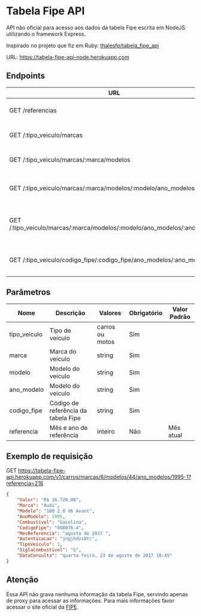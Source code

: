 # Tabela Fipe API

API não oficial para acesso aos dados da tabela Fipe escrita em NodeJS utilizando o framework Express.

Inspirado no projeto que fiz em Ruby: [thalesfp/tabela_fipe_api](https://github.com/thalesfp/tabela_fipe_api)

URL: https://tabela-fipe-api-node.herokuapp.com

## Endpoints

| URL | Função | Parâmetros |
|---|---|---|
| GET /referencias | Retorna os meses de referência |  |
| GET /:tipo_veiculo/marcas | Retorna as marcas dos veículos | tipo_veiculo, referencia |
| GET /:tipo_veiculo/marcas/:marca/modelos | Retorna os modelos da marca | tipo_veiculo, marca, referencia |
| GET /:tipo_veiculo/marcas/:marca/modelos/:modelo/ano_modelos | Retorna os ano modelos de um modelo | tipo_veiculo, marca, modelo, referencia |
| GET /:tipo_veiculo/marcas/:marca/modelos/:modelo/ano_modelos/:ano_modelo | Retorna informações sobre o ano modelo | tipo_veiculo, marca, modelo, ano_modelo, referencia |
| GET /:tipo_veiculo/codigo_fipe/:codigo_fipe/ano_modelos/:ano_modelo | Retorna informações sobre o ano modelo | tipo_veiculo, codigo_fipe, ano_modelo, referencia |

## Parâmetros
| Nome | Descrição | Valores | Obrigatório | Valor Padrão |
|---|---|---|---|---|
| tipo_veiculo | Tipo de veículo | carros ou motos | Sim | |
| marca | Marca do veículo | string | Sim | |
| modelo | Modelo do veículo | string | Sim | |
| ano_modelo | Modelo do veículo | string | Sim | |
| codigo_fipe | Código de referência da tabela Fipe | string | Sim | |
| referencia | Mês e ano de referência | inteiro | Não | Mês atual |

## Exemplo de requisição

GET https://tabela-fipe-api.herokuapp.com/v1/carros/marcas/6/modelos/44/ano_modelos/1995-1?referencia=216

```json
{
    "Valor": "R$ 16.728,00",
    "Marca": "Audi",
    "Modelo": "100 2.8 V6 Avant",
    "AnoModelo": 1995,
    "Combustivel": "Gasolina",
    "CodigoFipe": "008076-4",
    "MesReferencia": "agosto de 2017 ",
    "Autenticacao": "jngjhdzs8tc",
    "TipoVeiculo": 1,
    "SiglaCombustivel": "G",
    "DataConsulta": "quarta-feira, 23 de agosto de 2017 18:45"
}
```

## Atenção

Essa API não grava nenhuma informação da tabela Fipe, servindo apenas de proxy para acessar as informações. Para mais informações favor acessar o site oficial da [FIPE](http://veiculos.fipe.org.br/).
